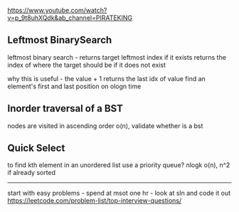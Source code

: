 https://www.youtube.com/watch?v=p_9t8uhXQdk&ab_channel=PIRATEKING

## Leftmost BinarySearch
leftmost binary search - returns target leftmost index if it exists
returns the index of where the target should be if it does not exist

why this is useful - the value + 1 returns the last idx of value
	find an element's first and last position on ologn time

## Inorder traversal of a BST
nodes are visited in ascending order o(n), validate whether is a bst

## Quick Select
to find kth element in an unordered list
use a priority queue? nlogk
o(n), n^2 if already sorted

-----
start with easy problems - spend at msot one hr - look at sln and code it out
https://leetcode.com/problem-list/top-interview-questions/
